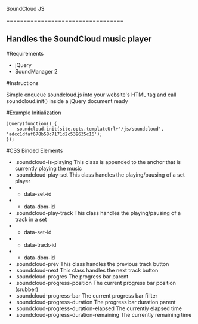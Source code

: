 SoundCloud JS

==================================

Handles the SoundCloud music player
----------------------------------


#Requirements
* jQuery
* SoundManager 2

#Instructions

Simple enqueue soundcloud.js into your website's HTML <head> tag and call soundcloud.init() inside a jQuery document ready

#Example Initialization

    jQuery(function() {
        soundcloud.init(site.opts.templateUrl+'/js/soundcloud', 'adcc1dfaf678b58c7171d2c539635c16');
    });


#CSS Binded Elements
* .soundcloud-is-playing						This class is appended to the anchor that is currently playing the music
* .soundcloud-play-set						This class handles the playing/pausing of a set player
* * data-set-id
* * data-dom-id
* .soundcloud-play-track						This class handles the playing/pausing of a track in a set
* * data-set-id
* * data-track-id
* * data-dom-id
* .soundcloud-prev							This class handles the previous track button
* .soundcloud-next							This class handles the next track button
* .soundcloud-progres						The progress bar parent
* .soundcloud-progress-position				The current progress bar position (srubber)
* .soundcloud-progress-bar					The current progress bar fillter
* .soundcloud-progress-duration				The progress bar duration parent
* .soundcloud-progress-duration-elapsed		The currently elapsed time
* .soundcloud-progress-duration-remaining	The currently remaining time